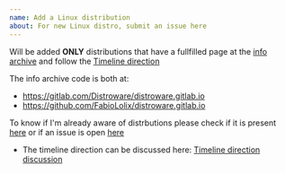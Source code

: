 ```yaml
---
name: Add a Linux distribution
about: For new Linux distro, submit an issue here
---
```


Will be added **ONLY**  distributions that have a fullfilled page at the [info archive](https://distroware.gitlab.io/) 
and follow the [Timeline direction](https://github.com/FabioLolix/LinuxTimeline/issues/158)

The info archive code is both at:

* https://gitlab.com/Distroware/distroware.gitlab.io
* https://github.com/FabioLolix/distroware.gitlab.io

To know if I'm already aware of distrbutions please check if it is present [here](https://gitlab.com/Distroware/distroware.gitlab.io/-/tree/master/docs/os/Linux) or if an issue is open [here](https://github.com/FabioLolix/distroware.gitlab.io/issues)

* The timeline direction can be discussed here: [Timeline direction discussion](https://github.com/FabioLolix/LinuxTimeline/issues/157)
